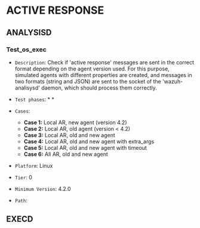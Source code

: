 # ACTIVE RESPONSE 

## ANALYSISD
        
### Test_os_exec

* `Description`: Check if 'active response' messages are sent in the correct format depending on the agent version used. For this purpose, 
                simulated agents with different properties are created, and messages in two formats (string and JSON) are sent to the socket of the 'wazuh-analisysd' daemon, which should process them correctly.

* `Test phases`:
  * 
  * 
      
* `Cases`:  
  * **Case 1:** Local AR, new agent (version 4.2)
  * **Case 2:** Local AR, old agent (version < 4.2)
  * **Case 3:** Local AR, old and new agent
  * **Case 4:** Local AR, old and new agent with extra_args
  * **Case 5:** Local AR, old and new agent with timeout
  * **Case 6:** All AR, old and new agent

* `Platform`: Linux
* `Tier`: 0
* `Minimum Version`: 4.2.0
* `Path`:


## EXECD